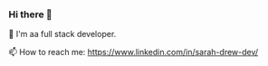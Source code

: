### Hi there 👋

🌱 I'm aa full stack developer.


📫 How to reach me: https://www.linkedin.com/in/sarah-drew-dev/
